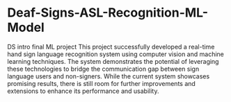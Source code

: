 # Deaf-Signs-ASL-Recognition-ML-Model
DS intro final ML project
This project successfully developed a real-time hand sign language recognition system using
computer vision and machine learning techniques. The system demonstrates the potential of
leveraging these technologies to bridge the communication gap between sign language users
and non-signers. While the current system showcases promising results, there is still room
for further improvements and extensions to enhance its performance and usability.
